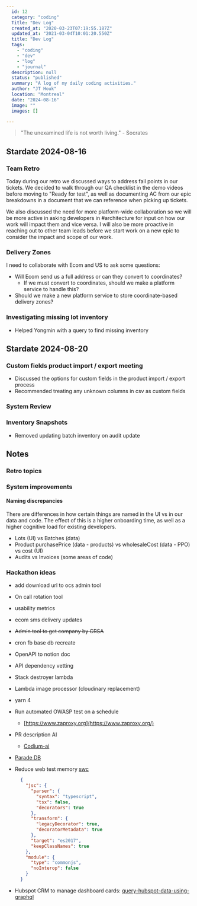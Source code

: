 ```yaml
---
  id: 12
  category: "coding"
  Title: "Dev Log"
  created_at: "2020-03-23T07:19:55.187Z"
  updated_at: "2021-03-04T10:01:20.550Z"
  title: "Dev Log"
  tags: 
    - "coding"
    - "dev"
    - "log"
    - "journal"
  description: null
  status: "published"
  summary: "A log of my daily coding activities."
  author: "JT Houk"
  location: "Montreal"
  date: "2024-08-16"
  image: ""
  images: []

---
```


> "The unexamined life is not worth living." - Socrates

## Stardate 2024-08-16

### Team Retro

Today during our retro we discussed ways to address fail points in our tickets.
We decided to walk through our QA checklist in the demo videos before moving to "Ready for test",
as well as documenting AC from our epic breakdowns in a document that we can reference when picking up tickets.

We also discussed the need for more platform-wide collaboration so we will be more active in asking developers in #architecture
for input on how our work will impact them and vice versa. I will also be more proactive in reaching out to other team leads
before we start work on a new epic to consider the impact and scope of our work.

### Delivery Zones

I need to collaborate with Ecom and US to ask some questions:

- Will Ecom send us a full address or can they convert to coordinates?
  - If we must convert to coordinates, should we make a platform service to handle this?
- Should we make a new platform service to store coordinate-based delivery zones?

### Investigating missing lot inventory

- Helped Yongmin with a query to find missing inventory

## Stardate 2024-08-20

### Custom fields product import / export meeting

- Discussed the options for custom fields in the product import / export process
- Recommended treating any unknown columns in csv as custom fields

### System Review

### Inventory Snapshots

- Removed updating batch inventory on audit update

## Notes

### Retro topics

### System improvements

#### Naming discrepancies

There are differences in how certain things are named in the UI vs in our data and code.
The effect of this is a higher onboarding time, as well as a higher cognitive load for existing developers.

- Lots (UI) vs Batches (data)
- Product purchasePrice (data - products) vs wholesaleCost (data - PPO) vs cost (UI)
- Audits vs Invoices (some areas of code)

### Hackathon ideas

- add download url to ocs admin tool
- On call rotation tool
- usability metrics
- ecom sms delivery updates
- ~~Admin tool to get company by CRSA~~
- cron fb base db recreate
- OpenAPI to notion doc
- API dependency vetting
- Stack destroyer lambda
- Lambda image processor (cloudinary replacement)
- yarn 4
- Run automated OWASP test on a schedule
  - [https://www.zaproxy.org](https://www.zaproxy.org/)
- PR description AI
  - [Codium-ai](https://github.com/Codium-ai/pr-agent?tab=readme-ov-file#installation)
- [Parade DB](https://www.paradedb.com/)
- Reduce web test memory [swc](https://www.npmjs.com/package/@swc/jest)
  
  ```json
    {
      "jsc": {
        "parser": {
          "syntax": "typescript",
          "tsx": false,
          "decorators": true
        },
        "transform": {
          "legacyDecorator": true,
          "decoratorMetadata": true
        },
        "target": "es2017",
        "keepClassNames": true
      },
      "module": {
        "type": "commonjs",
        "noInterop": false
      }
    }
    ```

- Hubspot CRM to manage dashboard cards: [query-hubspot-data-using-graphql](https://developers.hubspot.com/docs/cms/data/query-hubspot-data-using-graphql)
